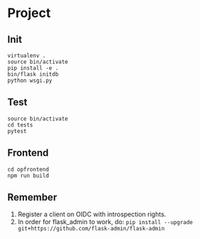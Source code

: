 Project
=====

Init
----

```
virtualenv .
source bin/activate
pip install -e .
bin/flask initdb
python wsgi.py
```


Test
----

```
source bin/activate
cd tests
pytest
```

Frontend
--------

```
cd opfrontend
npm run build
```

Remember
--------

1. Register a client on OIDC with introspection rights.
2. In order for flask_admin to work, do: `pip install --upgrade git+https://github.com/flask-admin/flask-admin`
